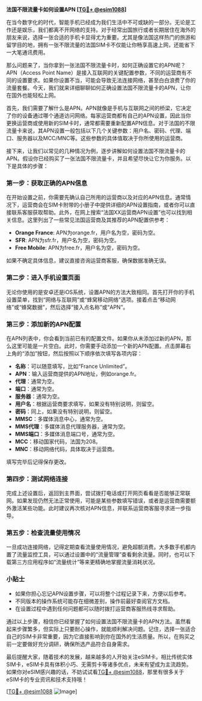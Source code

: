 **法国不限流量卡如何设置APN [[TG💪+ @esim1088](https://t.me/s/esim1088)]**

在当今数字化的时代，智能手机已经成为我们生活中不可或缺的一部分。无论是工作还是娱乐，我们都离不开网络的支持。对于经常出国旅行或者长期居住在海外的朋友来说，选择一张合适的手机卡显得尤为重要。尤其是像法国这样热门的旅游和留学目的地，拥有一张不限流量的法国SIM卡不仅能让你畅享高速上网，还能省下一大笔通讯费用。

那么问题来了，当你拿到一张法国不限流量卡时，如何正确设置它的APN呢？APN（Access Point Name）是接入互联网的关键配置参数，不同的运营商有不同的设置要求。如果你设置不当，可能会导致无法连接网络，甚至白白浪费了你的流量套餐。今天，我们就来详细聊聊如何正确设置法国不限流量卡的APN，让你在国外也能轻松上网。

首先，我们需要了解什么是APN。APN就像是手机与互联网之间的桥梁，它决定了你的设备通过哪个通道访问网络。每家运营商都有自己的APN设置，因此当你更换运营商或使用新的SIM卡时，通常都需要重新配置APN信息。对于法国的不限流量卡来说，其APN设置一般包括以下几个关键参数：用户名、密码、代理、端口、服务器以及MCC/MNC等。这些参数的具体值取决于你所使用的运营商。

接下来，让我们以常见的几种情况为例，逐步讲解如何设置法国不限流量卡的APN。假设你已经购买了一张法国不限流量卡，并且希望尽快让它为你服务。以下是具体的步骤：

### **第一步：获取正确的APN信息**
在开始设置之前，你需要先确认自己所用的运营商以及对应的APN信息。通常情况下，运营商会在SIM卡附带的小册子中提供详细的APN设置指南，或者你可以直接联系客服获取帮助。此外，在网上搜索“法国XX运营商APN设置”也可以找到相关信息。这里列出了一些常见法国运营商及其推荐的APN配置供参考：
- **Orange France**: APN为orange.fr，用户名为空，密码为空。
- **SFR**: APN为sfr.fr，用户名为空，密码为空。
- **Free Mobile**: APN为free.fr，用户名为空，密码为空。

如果不确定具体信息，建议直接咨询运营商客服，确保数据准确无误。

### **第二步：进入手机设置页面**
无论你使用的是安卓还是iOS系统，设置APN的方法大致相同。首先打开你的手机设置菜单，找到“网络与互联网”或“蜂窝移动网络”选项。接着点击“移动网络”或“蜂窝数据”，然后选择“接入点名称”或“APN”。

### **第三步：添加新的APN配置**
在APN列表中，你会看到当前已有的配置文件。如果你从未添加过新的APN，那么这里可能是一片空白。此时，你需要手动添加一个新的APN配置。点击屏幕右上角的“添加”按钮，然后按照以下顺序依次填写各项内容：
- **名称**：可以随意填写，比如“France Unlimited”。
- **APN**：输入运营商提供的APN地址，例如orange.fr。
- **代理**：通常为空。
- **端口**：通常为空。
- **服务器**：通常为空。
- **用户名**：根据运营商要求填写，如果没有特别说明，则留空。
- **密码**：同上，如果没有特别说明，则留空。
- **MMSC**：多媒体消息中心，通常为空。
- **MMS代理**：多媒体消息代理服务器，通常为空。
- **MMS端口**：多媒体消息端口号，通常为空。
- **MCC**：移动国家代码，法国为208。
- **MNC**：移动网络代码，具体取决于运营商。

填写完毕后记得保存更改。

### **第四步：测试网络连接**
完成上述设置后，返回到主界面，尝试拨打电话或打开网页看看是否能够正常联网。如果发现仍然无法正常使用，可能是某些参数填写错误，或者是运营商需要额外激活某些功能。此时建议再次核对APN信息，并联系运营商客服寻求进一步指导。

### **第五步：检查流量使用情况**
一旦成功连接网络，记得定期查看流量使用情况，避免超额消费。大多数手机都内置了流量监控工具，可以通过设置中的“流量管理”查看剩余流量。同时，也可以下载第三方应用程序如“流量统计”等来更精确地掌握流量消耗状况。

### **小贴士**
- 如果你担心忘记APN设置步骤，可以将整个过程记录下来，方便以后参考。
- 不同版本的操作系统可能存在细微差别，操作前最好查阅官方文档。
- 在设置过程中遇到任何问题都可以随时拨打运营商客服热线寻求帮助。

通过以上步骤，相信你已经掌握了如何设置法国不限流量卡的APN方法。虽然看起来步骤繁多，但实际上只要耐心操作，就能顺利解决问题。记住，选择一张适合自己的SIM卡非常重要，因为它直接影响到你在国外的生活质量。所以，在购买之前一定要做好充分调研，确保所选产品符合自身需求。

最后提醒大家，随着技术的发展，越来越多的人开始关注eSIM卡。相比传统实体SIM卡，eSIM卡具有体积小巧、无需剪卡等诸多优点，未来有望成为主流趋势。如果你对eSIM感兴趣的话，不妨试试看[TG💪+ @esim1088](https://t.me/s/esim1088)，那里有很多关于eSIM卡的专业资讯和技术支持哦！

[[TG💪+ @esim1088](https://t.me/s/esim1088) ![Image](https://i.postimg.cc/4NQfJmqS/Snipaste-2025-05-13-00-14-12.png)]